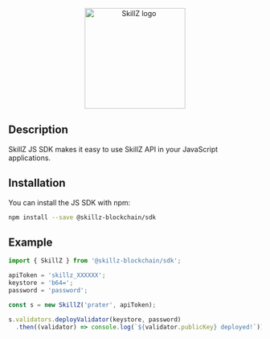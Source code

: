 <p align="center">
  <a href="https://skillz.io/" target="blank"><img src="https://www.skillz.io/wp-content/uploads/2021/07/LOGO_skillz-02.svg" width="200" alt="SkillZ logo" /></a>
</p>

## Description

SkillZ JS SDK makes it easy to use SkillZ API in your JavaScript applications.

## Installation

You can install the JS SDK with npm:

```sh
npm install --save @skillz-blockchain/sdk
```

## Example

```js
import { SkillZ } from '@skillz-blockchain/sdk';

apiToken = 'skillz_XXXXXX';
keystore = 'b64=';
password = 'password';

const s = new SkillZ('prater', apiToken);

s.validators.deployValidator(keystore, password)
  .then((validator) => console.log(`${validator.publicKey} deployed!`));
```

